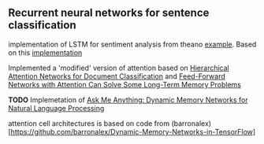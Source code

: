 ## Recurrent neural networks for sentence classification

implementation of LSTM for sentiment analysis from theano [example](http://deeplearning.net/tutorial/lstm.html).
Based on this [implementation](https://github.com/inikdom/neural-sentiment)

Implemented a 'modified' version of attention based on [Hierarchical Attention Networks for Document Classification](https://www.cs.cmu.edu/~diyiy/docs/naacl16.pdf) 
and [Feed-Forward Networks with Attention Can Solve Some Long-Term Memory Problems](https://arxiv.org/abs/1512.08756)

**TODO** Implemetation of [Ask Me Anything: Dynamic Memory Networks for Natural Language Processing](https://arxiv.org/abs/1506.07285) 

attention cell architectures is based on code from (barronalex)[https://github.com/barronalex/Dynamic-Memory-Networks-in-TensorFlow]

